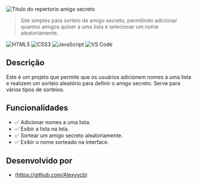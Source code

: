 ![Titulo do repertorio amigo secreto](https://github.com/user-attachments/assets/bc9e148d-82f7-47c0-8f9d-265a19658e11)

> Site simples para sorteio de amigo secreto, permitindo adicionar quantos amigos quiser a uma lista e selecionar um nome aleatoriamente.

![HTML5](https://img.shields.io/badge/HTML5-orange?style=for-the-badge)
![CSS3](https://img.shields.io/badge/CSS3-blue?style=for-the-badge)
![JavaScript](https://img.shields.io/badge/JavaScript-yellow?style=for-the-badge)
![VS Code](https://img.shields.io/badge/VS%20Code-007ACC?style=for-the-badge&logo=visual-studio-code&logoColor=white)

## Descrição
Este é um projeto que permite que os usuários adicionem nomes a uma lista e realizem um sorteio aleatório para definir o amigo secreto. Serve para vários tipos de sorteios.

## Funcionalidades
- ✅ Adicionar nomes a uma lista.
- ✅ Exibir a lista na tela.
- ✅ Sortear um amigo secreto aleatoriamente.
- ✅ Exibir o nome sorteado na interface.

## Desenvolvido por
- (https://github.com/Alexyycb)
